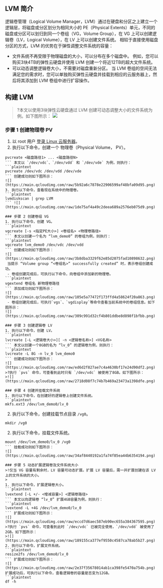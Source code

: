 ## LVM 简介
逻辑卷管理（Logical Volume Manager，LVM）通过在硬盘和分区之上建立一个逻辑层，将磁盘或分区划分为相同大小的 PE（Physical Extents）单元，不同的磁盘或分区可以划归到同一个卷组（VG，Volume Group），在 VG 上可以创建逻辑卷（LV，Logical Volume），在 LV 上可以创建文件系统。
相较于直接使用磁盘分区的方式，LVM 的优势在于弹性调整文件系统的容量：
- 文件系统不再受限于物理磁盘的大小，可以分布在多个磁盘中。
例如，您可以购买3块4TB的弹性云硬盘并使用 LVM 创建一个将近12TB的超大文件系统。
- 可以动态调整逻辑卷大小，不需要对磁盘重新分区。
当 LVM 卷组的空间无法满足您的需求时，您可以单独购买弹性云硬盘并挂载到相应的云服务器上，然后将其添加到 LVM 卷组中进行扩容操作。

## 构建 LVM
>?本文以使用3块弹性云硬盘通过 LVM 创建可动态调整大小的文件系统为例。如下图所示：
![](https://main.qcloudimg.com/raw/81086e80477ff7e374e7c3f0fe9d2788.png)

### 步骤 1  创建物理卷 PV
1. 以 root 用户 [登录 Linux 云服务器](https://cloud.tencent.com/document/product/213/5436)。
2. 执行以下命令，创建一个 物理卷（Physical Volume， PV）。
```plaintext
pvcreate <磁盘路径1> ... <磁盘路径N>
``` 本文以 `/dev/vdc`、`/dev/vdd` 和 `/dev/vde` 为例，则执行：
```plaintext
pvcreate /dev/vdc /dev/vdd /dev/vde
``` 创建成功则如下图所示：
![](https://main.qcloudimg.com/raw/5b92a6c7878e22906599af48bfa09d95.png)
3. 执行以下命令，查看现在系统中的物理卷。
```plaintext
lvmdiskscan | grep LVM
``` ![](https://main.qcloudimg.com/raw/1de75af4a49c2deea689a2576eb075d9.png)

### 步骤 2 创建卷组 VG
1. 执行以下命令，创建 VG。
```plaintext
vgcreate [-s <指定PE大小>] <卷组名> <物理卷路径>
``` 本文以创建一个名为 “lvm_demo0” 的卷组为例，则执行：
```plaintext
vgcreate lvm_demo0 /dev/vdc /dev/vdd
``` 创建成功则如下图所示：
![](https://main.qcloudimg.com/raw/3b8dba3329f62e85d2075fad10898632.png)
 当提示 “Volume group “<卷组名>” successfully created” 时，表示卷组创建成功。
 - 卷组创建完成后，可执行以下命令，向卷组中添加新的物理卷。
```plaintext
vgextend 卷组名 新物理卷路径
``` 添加成功则如下图所示：
![](https://main.qcloudimg.com/raw/105e5a77472f173ffd4a58624f20a863.png)
 - 卷组创建完成后，可执行`vgs`、`vgdisplay`等命令查看当前系统中的卷组信息。如下图所示：
![](https://main.qcloudimg.com/raw/309c991d32cf4b801ddbe8d898f1bfbb.png)

### 步骤 3 创建逻辑卷 LV
1. 执行以下命令，创建 LV。
```plaintext
lvcreate [-L <逻辑卷大小>][ -n <逻辑卷名称>] <VG名称>
``` 本文以创建一个8GB的名为 “lv_0” 的逻辑卷为例，则执行：
```plaintext
lvcreate -L 8G -n lv_0 lvm_demo0
``` 创建成功则如下图所示：
![](https://main.qcloudimg.com/raw/ed6d2f827ae7c4a4630bf17e24d90df2.png)
>?执行 `pvs` 命令，可查看到此时只有 `/dev/vdc` 被使用了8GB。如下图所示：
>![](https://main.qcloudimg.com/raw/2718d08f7c74b7b469a23473a1398dfe.png)

### 步骤 4 创建并挂载文件系统
1. 执行以下命令，在创建好的逻辑卷上创建文件系统。
```plaintext
mkfs.ext3 /dev/lvm_demo0/lv_0
```
2. 执行以下命令，创建挂载节点目录 `/vg0`。
```plaintext
mkdir /vg0
```
2. 执行以下命令，挂载文件系统。
```plaintext
mount /dev/lvm_demo0/lv_0 /vg0
``` 挂载成功则如下图所示：
![](https://main.qcloudimg.com/raw/34af8440192a1fa74f85ea44b6354194.png)

### 步骤 5 动态扩展逻辑卷及文件系统大小
>!仅当 VG 容量有剩余时，LV 容量可动态扩展。扩展 LV 容量后，需一并扩展创建在该 LV 上的文件系统的大小。
>
1. 执行以下命令，扩展逻辑卷大小。
```plaintext
lvextend [-L +/- <增减容量>] <逻辑卷路径>
``` 本文以向逻辑卷 “lv_0” 扩展4GB容量为例，则执行：
```plaintext
lvextend -L +4G /dev/lvm_demo0/lv_0
``` 扩展成功则如下图所示：
![](https://main.qcloudimg.com/raw/eccd7d6aec587eb90ec655a384367595.png)
>?执行 `pvs` 命令，可查看到此时 `/dev/vdc` 已被完全使用，`/dev/vdd` 被使用了2GB。如下图所示：
>![](https://main.qcloudimg.com/raw/189155ca377ef9550c4587ca78ab5b27.png)
2. 执行以下命令，扩展文件系统。
```plaintext
resize2fs /dev/lvm_demo0/lv_0
``` 扩展成功则如下图所示：
![](https://main.qcloudimg.com/raw/2e37f35678014ab1ca398fe5470a754b.png)
扩展成功后，可执行以下命令，查看逻辑卷的容量是否变为12GB。
```plaintext
df -h
```




